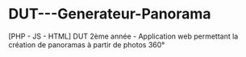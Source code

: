 # DUT---Generateur-Panorama
[PHP - JS - HTML] DUT 2ème année - Application web permettant la création de panoramas à partir de photos 360°
